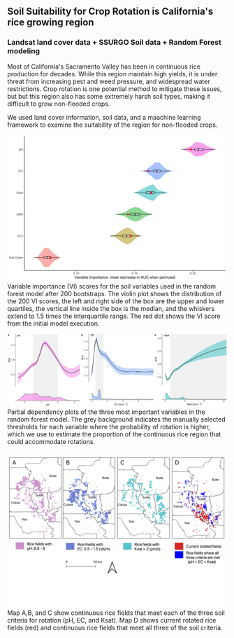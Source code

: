 ## Soil Suitability for Crop Rotation is California's rice growing region  
### Landsat land cover data + SSURGO Soil data + Random Forest modeling  

Most of California's Sacramento Valley has been in continuous rice production for decades. While this region maintain high yields, it is under threat from increasing pest and weed pressure, and widespread water restrictions. Crop rotation is one potential method to mitigate these issues, but but this region also has some extremely harsh soil types, making it difficult to grow non-flooded crops.  
  
We used land cover information, soil data, and a maachine learning framework to examine the suitability of the region for non-flooded crops.
   
   
![](variable_importance_plot_20220923.png)  
Variable importance (VI) scores for the soil variables used in the random forest model after 200 bootstraps. The violin plot shows the distribution of the 200 VI scores, the left and right side of the box are the upper and lower quartiles, the vertical line inside the box is the median, and the whiskers extend to 1.5 times the interquartile range. The red dot shows the VI score from the initial model execution.  
  
  
   
![](pdp_plot_20221202_EDIT.png)  
Partial dependency plots of the three most important variables in the random forest model. The grey background indicates the manually selected thresholds for each variable where the probability of rotation is higher, which we use to estimate the proportion of the continuous rice region that could accommodate rotations.  
  
  
  
![](3_panel_map_multi_legend.png)  
Map A,B, and C show continuous rice fields that meet each of the three soil criteria for rotation (pH, EC, and Ksat). Map D shows current rotated rice fields (red) and continuous rice fields that meet all three of the soil criteria.  





